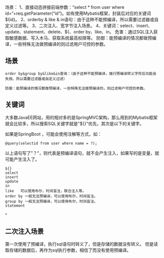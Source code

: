 场景：
  1、直接动态拼接前端参数：“select * from user where id=”+req.getParameter(“id”)。如有使用Mybatis框架，封装后对应的关键词${id}。
  2、orderby & like & in语句：由于这种不能预编译，所以需要过滤器或自定义过滤等。
  3、二次注入、宽字节注入场景。
  4、关键词：select、insert、update、statement、delete、${、order by、like、in。
危害：通过SQL注入获取敏感数据、写入木马、获取系统最高权限等。
防御：能预编译的情况都做预编译，一些特殊无法做预编译的则过滤用户可控的参数。


## **场景**
```
order by&group by&like&in查询：（由于这种不能预编译，强行预编译转义字符后功能会失效。所以需要过滤器或自定义过滤）

防御：能预编译的情况都做预编译，一些特殊无法做预编译的，则过滤用户可控的参数。
```


## **关键词**
大多数JavaEE网站，用的相对多的是SpringMVC架构，那么用到的Mybatis框架就会比较多，所以搜索SQL关键字就是"${}"优先，其次是以下的关键字。

如果是SpringBoot ，可能会使用注解等方式，如：

```
@query(selectid from user where name = ?);
```

以上语句写了"？"，则代表是预编译语句，就不会产生注入，如果写的是变量，就可能产生注入了。

```
${}
select
insert
update
in
like   可以使用布尔，时间盲注，联合注入等。
order by 一般无法预编译，可以使用布尔，时间盲注。
group by 一般无法预编译，可以使用布尔，时间盲注。
statement
```

^
## **二次注入场景**
第一次使用了预编译，执行sql语句时转义了，但是存储的数据没有转义。
但是读取存储的数据后，再作为sql执行参数，相信了而没有使用预编译。